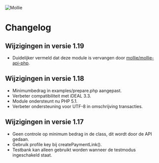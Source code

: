 ![Mollie](https://www.mollie.nl/files/Mollie-Logo-Style-Small.png)

# Changelog #

## Wijzigingen in versie 1.19 ##
+ Duidelijker vermeld dat deze module is vervangen door
  [mollie/mollie-api-php](https://www.github.com/mollie/mollie-api-php).

## Wijzigingen in versie 1.18 ##
+ Minimumbedrag in examples/prepare.php aangepast.
+ Verbeter compatibiliteit met iDEAL 3.3.
+ Module ondersteunt nu PHP 5.1.
+ Verbeter ondersteuning voor UTF-8 in omschrijving transacties.

## Wijzigingen in versie 1.17 ##
+ Geen controle op minimum bedrag in de class, dit wordt door de API gedaan.
+ Gebruik profile key bij createPaymentLink().
+ Testbank kan alleen gebruikt worden wanneer de testmodus ingeschakeld staat.

